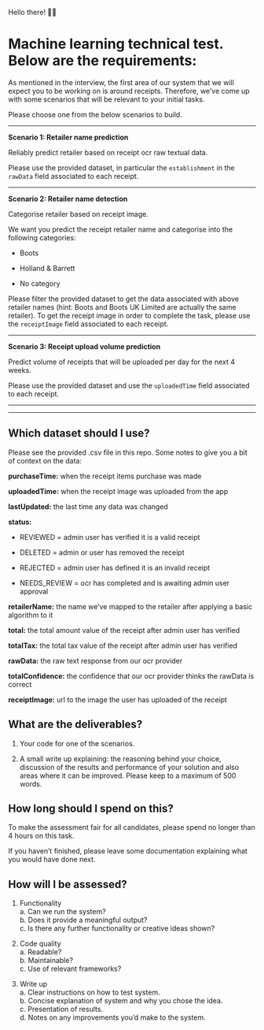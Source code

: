 
Hello there! 👋🏼 

# Machine learning technical test. Below are the requirements:


As mentioned in the interview, the first area of our system that we will expect you to be working on is around receipts. Therefore, we’ve come up with some scenarios that will be relevant to your initial tasks. 

Please choose one from the below scenarios to build. 

---

**Scenario 1: Retailer name prediction**

Reliably predict retailer based on receipt ocr raw textual data. 

Please use the provided dataset, in particular the `establishment` in the `rawData` field associated to each receipt. 

---

**Scenario 2: Retailer name detection**

Categorise retailer based on receipt image. 

We want you predict the receipt retailer name and categorise into the following categories:

* Boots

* Holland & Barrett

* No category

Please filter the provided dataset to get the data associated with above retailer names (hint: Boots and Boots UK Limited are actually the same retailer). To get the receipt image in order to complete the task, please use the `receiptImage` field associated to each receipt.

---

**Scenario 3: Receipt upload volume prediction**

Predict volume of receipts that will be uploaded per day for the next 4 weeks.

Please use the provided dataset and use the `uploadedTime` field associated to each receipt.

---



---

## Which dataset should I use?

Please see the provided .csv file in this repo. Some notes to give you a bit of context on the data:

**purchaseTime:** when the receipt items purchase was made

**uploadedTime:** when the receipt image was uploaded from the app

**lastUpdated:** the last time any data was changed

**status:**

- REVIEWED = admin user has verified it is a valid receipt

- DELETED = admin or user has removed the receipt 

- REJECTED = admin user has defined it is an invalid receipt

- NEEDS_REVIEW = ocr has completed and is awaiting admin user approval

**retailerName:** the name we’ve mapped to the retailer after applying a basic algorithm to it

**total:** the total amount value of the receipt after admin user has verified 

**totalTax:** the total tax value of the receipt after admin user has verified 

**rawData:** the raw text response from our ocr provider

**totalConfidence:** the confidence that our ocr provider thinks the rawData is correct

**receiptImage:** url to the image the user has uploaded of the receipt

## What are the deliverables?

1. Your code for one of the scenarios.

2. A small write up explaining: the reasoning behind your choice, discussion of the results and performance of your solution and also areas where it can be improved. Please keep to a maximum of 500 words.

## How long should I spend on this?

To make the assessment fair for all candidates, please spend no longer than 4 hours on this task. 

If you haven’t finished, please leave some documentation explaining what you would have done next.


## How will I be assessed?

1. Functionality  
    a. Can we run the system?  
    b. Does it provide a meaningful output?  
    c. Is there any further functionality or creative ideas shown?

2. Code quality   
    a. Readable?  
    b. Maintainable?  
    c. Use of relevant frameworks?  

3. Write up  
    a. Clear instructions on how to test system.  
    b. Concise explanation of system and why you chose the idea.  
    c. Presentation of results.  
    d. Notes on any improvements you’d make to the system.  

